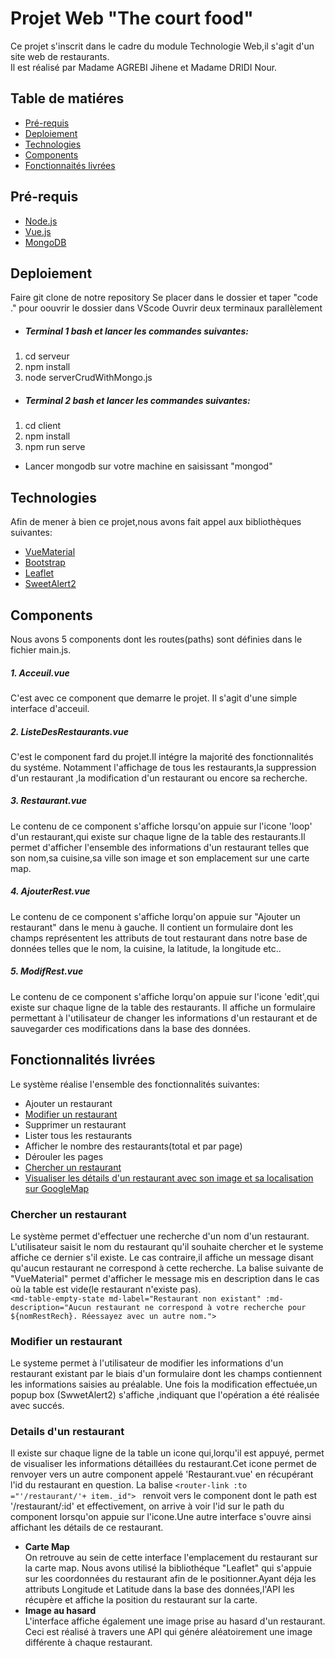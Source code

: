 # Projet Web "The court food"

Ce projet s'inscrit dans le cadre du module Technologie Web,il s'agit d'un site web de restaurants.  
Il est réalisé par Madame AGREBI Jihene et Madame DRIDI Nour.
## Table de matiéres
* [Pré-requis](#Pré-requis)
* [Deploiement](#Deploiement)
* [Technologies](#Technologies)
* [Components](#Components)
* [Fonctionnaités livrées](#Fonctionnalités-livrées)

## Pré-requis
* [Node.js](https://nodejs.org/en/)
* [Vue.js](https://vuejs.org/v2/guide/installation.html)
* [MongoDB](https://docs.mongodb.com/manual/installation/)


## Deploiement
 Faire git clone de notre repository
 Se placer dans le dossier et taper "code ." pour oouvrir le dossier dans VScode
 Ouvrir deux terminaux parallèlement
* ##### Terminal 1 bash et lancer les commandes suivantes:
 1.  cd serveur
 2.  npm install
 3. node serverCrudWithMongo.js
* ##### Terminal 2 bash et lancer les commandes suivantes:
 1.  cd client
 2.  npm install
 3.  npm run serve
* Lancer mongodb sur votre machine en saisissant "mongod" 

## Technologies
Afin de mener à bien ce projet,nous avons fait appel aux bibliothèques suivantes:
* [VueMaterial](https://www.creative-tim.com/vuematerial/)
* [Bootstrap](https://bootstrap-vue.org/docs)
* [Leaflet](https://www.datavis.fr/index.php?page=leaflet-firstmap)
* [SweetAlert2](https://sweetalert2.github.io/)

## Components
Nous avons 5 components dont les routes(paths) sont définies dans le fichier main.js.

##### 1. Acceuil.vue
C'est avec ce component que demarre le projet. Il s'agit d'une simple interface d'acceuil.
##### 2. ListeDesRestaurants.vue
C'est le component fard du projet.Il intégre la majorité des fonctionnalités du systéme. 
Notamment l'affichage de tous les restaurants,la suppression d'un restaurant ,la modification d'un restaurant ou encore sa recherche.
##### 3. Restaurant.vue
Le contenu de ce component s'affiche lorsqu'on appuie sur l'icone 'loop' d'un restaurant,qui existe sur chaque ligne de la table des restaurants.Il permet d'afficher l'ensemble des informations d'un restaurant telles que son nom,sa cuisine,sa ville son image et son emplacement sur une carte map.
##### 4. AjouterRest.vue
Le contenu de ce component s'affiche lorqu'on appuie sur "Ajouter un restaurant" dans le menu à gauche. Il contient un formulaire dont les champs représentent les attributs de tout restaurant dans notre base de données telles que le nom, la cuisine, la latitude, la longitude etc..
##### 5. ModifRest.vue
Le contenu de ce component s'affiche lorqu'on appuie sur l'icone 'edit',qui existe sur chaque ligne de la table des restaurants. Il affiche un formulaire permettant à l'utilisateur de changer les informations d'un restaurant et de sauvegarder ces modifications dans la base des données.


## Fonctionnalités livrées
 Le système réalise l'ensemble des fonctionnalités suivantes:
* Ajouter un restaurant
* [Modifier un restaurant](#Modifier-un-restaurant)
* Supprimer un restaurant
* Lister tous les restaurants
* Afficher le nombre des restaurants(total et par page)
* Dérouler les pages
* [Chercher un restaurant](#Chercher-un-restaurant)
* [Visualiser les détails d'un restaurant avec son image et sa localisation sur GoogleMap](#Details-d'un-restaurant)
 
### Chercher un restaurant
Le système permet d'effectuer une recherche d'un nom d'un restaurant. L'utilisateur saisit le nom du restaurant qu'il souhaite chercher et le systeme affiche ce dernier s'il existe. Le cas contraire,il affiche un message disant qu'aucun restaurant ne correspond à cette recherche. 
 La balise suivante de "VueMaterial" permet d'afficher le message mis en description dans le cas où la table est vide(le restaurant n'existe pas).  
 `<md-table-empty-state
        md-label="Restaurant non existant"
        :md-description="Aucun restaurant ne correspond à votre recherche pour ${nomRestRech}. Réessayez avec un autre nom."> `

### Modifier un restaurant
Le systeme permet à l'utilisateur de modifier les informations d'un restaurant existant par le biais d'un formulaire dont les champs contiennent les informations saisies au préalable. Une fois la modification effectuée,un popup box (SwwetAlert2) s'affiche ,indiquant que l'opération a été réalisée avec succés.

### Details d'un restaurant
Il existe sur chaque ligne de la table un icone qui,lorqu'il est appuyé, permet de visualiser les informations détaillées du restaurant.Cet icone permet de renvoyer vers un autre component appelé 'Restaurant.vue' en récupérant l'id du restaurant en question. La balise `<router-link :to ="'/restaurant/'+ item._id"> ` renvoit vers le component dont le path est '/restaurant/:id' et effectivement, on arrive à voir l'id sur le path du component lorsqu'on appuie sur l'icone.Une autre interface s'ouvre ainsi affichant les détails de ce restaurant.
* **Carte Map**   
  On retrouve au sein de cette interface l'emplacement du restaurant sur la carte map. Nous avons utilisé la bibliothéque "Leaflet" qui s'appuie sur les coordonnées du restaurant afin de le positionner.Ayant déja les attributs Longitude et Latitude dans la base des données,l'API les récupère et affiche la position du restaurant sur la carte.
* **Image au hasard**    
 L'interface affiche également une image prise au hasard d'un restaurant. Ceci est réalisé à travers une API qui génére aléatoirement une image différente à chaque restaurant.





